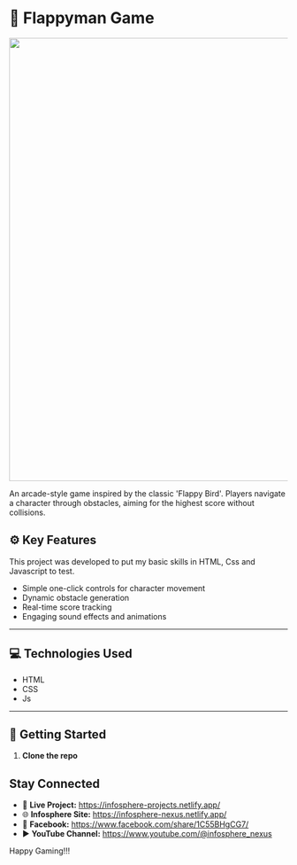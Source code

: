 # 🦸 Flappyman Game

  <p align="center">
  <img src="https://i.postimg.cc/prLN4n24/image.png" width="800"/>
  </p>
  
An arcade-style game inspired by the classic 'Flappy Bird'. Players navigate a character through obstacles, aiming for the highest score without collisions.

## ⚙️  Key Features

This project was developed to put my basic skills in HTML, Css and Javascript to test.

- Simple one-click controls for character movement
- Dynamic obstacle generation
- Real-time score tracking
- Engaging sound effects and animations

---

## 💻 Technologies Used

- HTML
- CSS
- Js

---

## 🚀 Getting Started

1. **Clone the repo**

## Stay Connected

- 🔗 **Live Project:** https://infosphere-projects.netlify.app/
- 🌐 **Infosphere Site:** https://infosphere-nexus.netlify.app/ 
- 👤 **Facebook:** https://www.facebook.com/share/1C55BHgCG7/
- ▶️ **YouTube Channel:** https://www.youtube.com/@infosphere_nexus
  
Happy Gaming!!!
